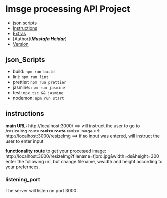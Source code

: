 # Imsge processing API Project
* [json scripts](##json_Scripts)
* [Instructions](##instructions)
* [Extras](##listening_port)
* [Author](***Mustafa Heidar***)
* [Version](1.3)



## json_Scripts

- build: ```npm run build```
- lint: ```npm run lint```
- prettier: ```npm run prettier```
- jasmine: ```npm run jasmine```
- test: ```npx tsc && jasmine```
- nodemon: ```npm run start```


## instructions
**main URL:**
http://localhost:3000/ ==> will instruct the user to go to /resizeImg route
**resize route**
resize Image url:
http://localhost:3000/resizeImg ==> if no input was entered, will instruct the user to enter input

**functionality route**
to get your processed image:
http://localhost:3000/resizeImg?filename=fjord.jpg&width=ds&height=300
enter the following url, but change filename, wwidth and height according to your prefernces.

### listening_port
The server will listen on port 3000:
